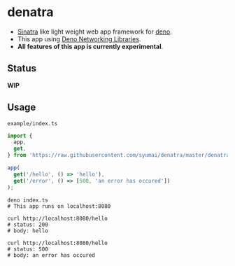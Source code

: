 # denatra

- [Sinatra](http://sinatrarb.com/) like light weight web app framework for [deno](https://github.com/denoland/deno).
- This app using [Deno Networking Libraries](https://github.com/denoland/net).
- **All features of this app is currently experimental**.

## Status

**WIP**

## Usage

`example/index.ts`

```ts
import {
  app,
  get,
} from 'https://raw.githubusercontent.com/syumai/denatra/master/denatra.ts';

app(
  get('/hello', () => 'hello'),
  get('/error', () => [500, 'an error has occured'])
);
```

```console
deno index.ts
# This app runs on localhost:8080

curl http://localhost:8080/hello
# status: 200
# body: hello

curl http://localhost:8080/hello
# status: 500
# body: an error has occured
```
